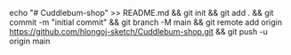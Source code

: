 echo "# Cuddlebum-shop" >> README.md && git init && git add . && git commit -m "initial commit" && git branch -M main && git remote add origin https://github.com/hlongoj-sketch/Cuddlebum-shop.git && git push -u origin main
